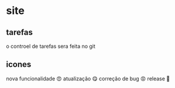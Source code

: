 # site


## tarefas
o controel de tarefas sera feita no git

## icones

nova funcionalidade 😍
atualização 😋
correção de bug 😡
release 🙌 
